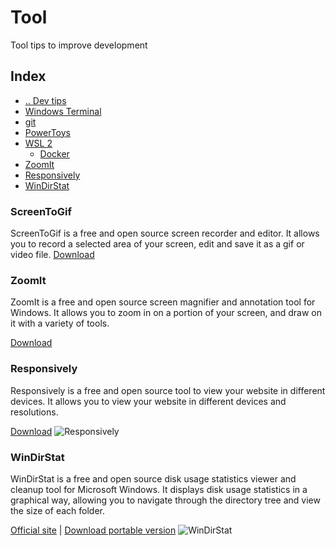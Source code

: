 # Tool
Tool tips to improve development



## Index
- [.. Dev tips](/README.md)
- [Windows Terminal](/Tools/WindowsTerminal.md)
- [git](/Tools/Git.md)
- [PowerToys](/Tools/PowerToys.md)
- [WSL 2](/Tools/wsl2.md)
  - [Docker](/Tools/wsl2-docker.md)
- [ZoomIt](#tool-ZoomIt)
- [Responsively](#tool-Responsively)
- [WinDirStat](#tool-WinDirStat)


### ScreenToGif <a name="tool-ScreenToGif"></a>
ScreenToGif is a free and open source screen recorder and editor. It allows you to record a selected area of your screen, edit and save it as a gif or video file.
[Download](https://www.screentogif.com/)


### ZoomIt <a name="tool-ZoomIt"></a>
ZoomIt is a free and open source screen magnifier and annotation tool for Windows. It allows you to zoom in on a portion of your screen, and draw on it with a variety of tools.

[Download](https://docs.microsoft.com/en-us/sysinternals/downloads/zoomit)


### Responsively <a name="tool-Responsively"></a>
Responsively is a free and open source tool to view your website in different devices. It allows you to view your website in different devices and resolutions.

[Download](https://responsively.app/)
![Responsively](https://responsively.app/assets/img/screenshot.png "Responsively")


### WinDirStat <a name="tool-WinDirStat"></a>
WinDirStat is a free and open source disk usage statistics viewer and cleanup tool for Microsoft Windows. It displays disk usage statistics in a graphical way, allowing you to navigate through the directory tree and view the size of each folder.

[Official site](https://windirstat.net/) | [Download portable version](https://en.softonic.com/download/windirstat-portable/windows/post-download)
![WinDirStat](https://upload.wikimedia.org/wikipedia/commons/thumb/7/72/Windirstat.png/1280px-Windirstat.png "WinDirStat")
